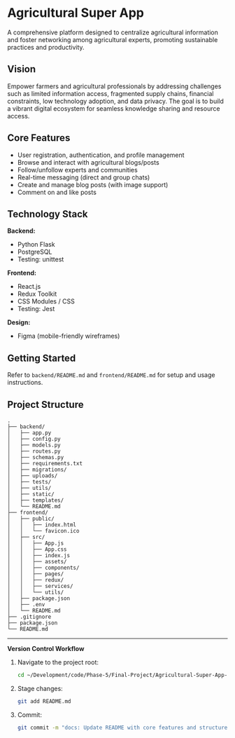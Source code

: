 # Agricultural Super App

A comprehensive platform designed to centralize agricultural information and foster networking among agricultural experts, promoting sustainable practices and productivity.

## Vision

Empower farmers and agricultural professionals by addressing challenges such as limited information access, fragmented supply chains, financial constraints, low technology adoption, and data privacy. The goal is to build a vibrant digital ecosystem for seamless knowledge sharing and resource access.

## Core Features

- User registration, authentication, and profile management
- Browse and interact with agricultural blogs/posts
- Follow/unfollow experts and communities
- Real-time messaging (direct and group chats)
- Create and manage blog posts (with image support)
- Comment on and like posts

## Technology Stack

**Backend:**  
- Python Flask  
- PostgreSQL  
- Testing: unittest

**Frontend:**  
- React.js  
- Redux Toolkit  
- CSS Modules / CSS  
- Testing: Jest

**Design:**  
- Figma (mobile-friendly wireframes)

## Getting Started

Refer to `backend/README.md` and `frontend/README.md` for setup and usage instructions.

## Project Structure

```
.
├── backend/
│   ├── app.py
│   ├── config.py
│   ├── models.py
│   ├── routes.py
│   ├── schemas.py
│   ├── requirements.txt
│   ├── migrations/
│   ├── uploads/
│   ├── tests/
│   ├── utils/
│   ├── static/
│   ├── templates/
│   └── README.md
├── frontend/
│   ├── public/
│   │   ├── index.html
│   │   └── favicon.ico
│   ├── src/
│   │   ├── App.js
│   │   ├── App.css
│   │   ├── index.js
│   │   ├── assets/
│   │   ├── components/
│   │   ├── pages/
│   │   ├── redux/
│   │   ├── services/
│   │   └── utils/
│   ├── package.json
│   ├── .env
│   └── README.md
├── .gitignore
├── package.json
└── README.md
```

---

**Version Control Workflow**

1. Navigate to the project root:
    ```bash
    cd ~/Development/code/Phase-5/Final-Project/Agricultural-Super-App-/agricultural_super_app/
    ```
2. Stage changes:
    ```bash
    git add README.md
    ```
3. Commit:
    ```bash
    git commit -m "docs: Update README with core features and structure"
    ```
